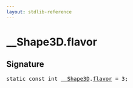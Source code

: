 ```yaml
---
layout: stdlib-reference
---
```


# __Shape3D.flavor

## Signature
<pre>
<span class='code_keyword'>static</span> <span class='code_keyword'>const</span> <span class="code_keyword">int</span> <a href="../types/0_shape3d-028/index" class="code_type">__Shape3D</a>.<a href="flavor" class="code_var">flavor</a> = 3;
</pre>

